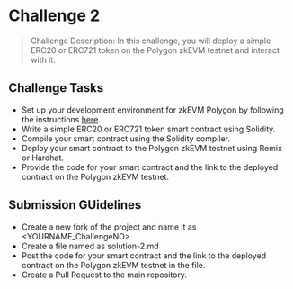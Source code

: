 # Challenge 2

> Challenge Description: In this challenge, you will deploy a simple ERC20 or ERC721 token on the Polygon zkEVM testnet and interact with it.

## Challenge Tasks

- Set up your development environment for zkEVM Polygon by following the instructions [here](https://wiki.polygon.technology/docs/category/deploying-contracts).
- Write a simple ERC20 or ERC721 token smart contract using Solidity.
- Compile your smart contract using the Solidity compiler.
- Deploy your smart contract to the Polygon zkEVM testnet using Remix or Hardhat.
- Provide the code for your smart contract and the link to the deployed contract on the Polygon zkEVM testnet.

## Submission GUidelines

- Create a new fork of the project and name it as <YOURNAME_ChallengeNO>
- Create a file named as solution-2.md
- Post the code for your smart contract and the link to the deployed contract on the Polygon zkEVM testnet in the file.
- Create a Pull Request to the main repository.
